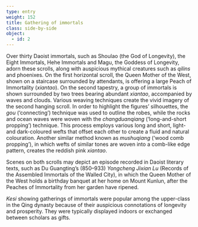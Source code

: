 ```yaml
---
type: entry
weight: 152
title: Gathering of immortals
class: side-by-side
object:
  - id: 2
---
```

Over thirty Daoist immortals, such as Shoulao (the God
of Longevity), the Eight Immortals, Hehe Immortals
and Magu, the Goddess of Longevity, adorn these scrolls,
along with auspicious mythical creatures such as *qilins*
and phoenixes. On the first horizontal scroll, the Queen
Mother of the West, shown on a staircase surrounded
by attendants, is offering a large Peach of Immortality
(*xiantao*). On the second tapestry, a group of immortals is
shown surrounded by two trees bearing abundant *xiantao*,
accompanied by waves and clouds. Various weaving
techniques create the vivid imagery of the second hanging
scroll. In order to highlight the figures’ silhouettes, the *gou*
(‘connecting’) technique was used to outline the robes,
while the rocks and ocean waves were woven with the
*changduanqiang* (‘long-and-short propping’) technique.
This process employs various long and short, light- and
dark-coloured wefts that offset each other to create a fluid
and natural colouration. Another similar method known
as *mushuqiang* (‘wood comb propping’), in which wefts
of similar tones are woven into a comb-like edge pattern,
creates the reddish pink *xiantao*.

Scenes on both scrolls may depict an episode recorded in
Daoist literary texts, such as Du Guangting’s (850–933)
*Yongcheng Jixian Lu* (Records of the Assembled Immortals of
the Walled City), in which the Queen Mother of the West
holds a birthday banquet at her home on Mount Kunlun,
after the Peaches of Immortality from her garden have
ripened.

*Kesi* showing gatherings of immortals were popular
among the upper-class in the Qing dynasty because of
their auspicious connotations of longevity and prosperity.
They were typically displayed indoors or exchanged
between scholars as gifts.
